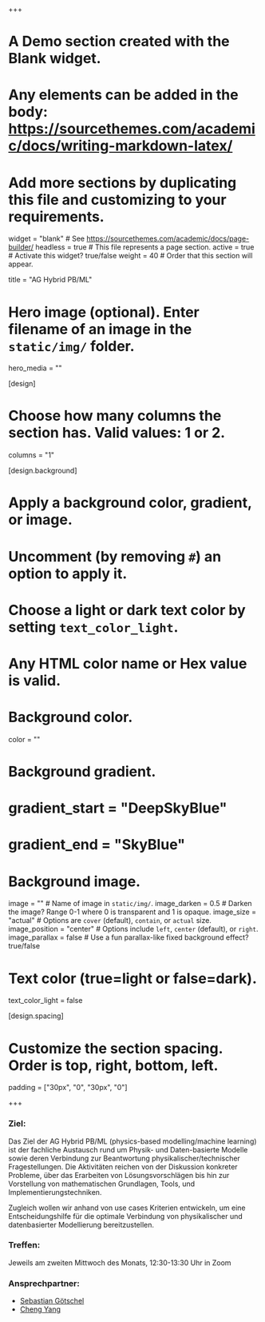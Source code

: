 +++
# A Demo section created with the Blank widget.
# Any elements can be added in the body: https://sourcethemes.com/academic/docs/writing-markdown-latex/
# Add more sections by duplicating this file and customizing to your requirements.

widget = "blank"  # See https://sourcethemes.com/academic/docs/page-builder/
headless = true  # This file represents a page section.
active = true  # Activate this widget? true/false
weight = 40  # Order that this section will appear.

title = "AG Hybrid PB/ML"

# Hero image (optional). Enter filename of an image in the `static/img/` folder.
hero_media = ""

[design]
  # Choose how many columns the section has. Valid values: 1 or 2.
  columns = "1"

  
[design.background]
  # Apply a background color, gradient, or image.
  #   Uncomment (by removing `#`) an option to apply it.
  #   Choose a light or dark text color by setting `text_color_light`.
  #   Any HTML color name or Hex value is valid.

  # Background color.
  color = ""
  
  # Background gradient.
  # gradient_start = "DeepSkyBlue"
  # gradient_end = "SkyBlue"
  
  # Background image.
  image = ""  # Name of image in `static/img/`.
  image_darken = 0.5  # Darken the image? Range 0-1 where 0 is transparent and 1 is opaque.
  image_size = "actual"  #  Options are `cover` (default), `contain`, or `actual` size.
  image_position = "center"  # Options include `left`, `center` (default), or `right`.
  image_parallax = false  # Use a fun parallax-like fixed background effect? true/false

  # Text color (true=light or false=dark).
  text_color_light = false

[design.spacing]
  # Customize the section spacing. Order is top, right, bottom, left.
  padding = ["30px", "0", "30px", "0"]



+++

### Ziel:
Das Ziel der AG Hybrid PB/ML (physics-based modelling/machine learning) ist der fachliche Austausch rund um Physik- und Daten-basierte Modelle sowie deren Verbindung zur Beantwortung physikalischer/technischer Fragestellungen. Die Aktivitäten reichen von der Diskussion konkreter Probleme, über das Erarbeiten von Lösungsvorschlägen bis hin zur Vorstellung von mathematischen Grundlagen, Tools, und Implementierungstechniken.

Zugleich wollen wir anhand von use cases Kriterien entwickeln, um eine Entscheidungshilfe für die optimale Verbindung von physikalischer und datenbasierter Modellierung bereitzustellen.

### Treffen:
Jeweils am zweiten Mittwoch des Monats, 12:30-13:30 Uhr in Zoom

### Ansprechpartner:
* [Sebastian Götschel](mailto:sebastian.goetschel@tuhh.de)
* [Cheng Yang](mailto:cheng.yang@tuhh.de)
